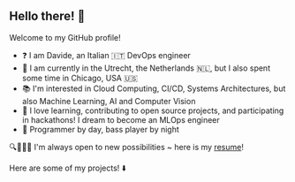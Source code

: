 ## Hello there! 👀

Welcome to my GitHub profile!

- ❓ I am Davide, an Italian 🇮🇹 DevOps engineer
- 📍 I am currently in the Utrecht, the Netherlands 🇳🇱, but I also spent some time in Chicago, USA 🇺🇸
- 📚 I'm interested in Cloud Computing, CI/CD, Systems Architectures, but also Machine Learning, AI and Computer Vision
- 🌱 I love learning, contributing to open source projects, and participating in hackathons! I dream to become an MLOps engineer
- 🎸 Programmer by day, bass player by night

🔍👨🏻‍💻 I'm always open to new possibilities ~ here is my [resume](https://drive.google.com/file/d/1j6ik0jpvADijj3FMW2etlhWwS1-kWtAh/view?usp=sharing)!

Here are some of my projects! ⬇️

<!--
[![Anurag's GitHub stats](https://github-readme-stats.vercel.app/api?username=davmacario)](https://github.com/anuraghazra/github-readme-stats)
-->
